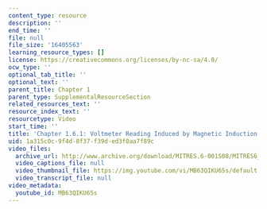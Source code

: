 ```yaml
---
content_type: resource
description: ''
end_time: ''
file: null
file_size: '16405563'
learning_resource_types: []
license: https://creativecommons.org/licenses/by-nc-sa/4.0/
ocw_type: ''
optional_tab_title: ''
optional_text: ''
parent_title: Chapter 1
parent_type: SupplementalResourceSection
related_resources_text: ''
resource_index_text: ''
resourcetype: Video
start_time: ''
title: 'Chapter 1.6.1: Voltmeter Reading Induced by Magnetic Induction'
uid: 1a315c0c-9f4d-8f37-f39d-ed3f0aa7f89c
video_files:
  archive_url: http://www.archive.org/download/MITRES.6-001S08/MITRES6_001S08_1-6-1_300k.mp4
  video_captions_file: null
  video_thumbnail_file: https://img.youtube.com/vi/MB63QIKU65s/default.jpg
  video_transcript_file: null
video_metadata:
  youtube_id: MB63QIKU65s
---
```

